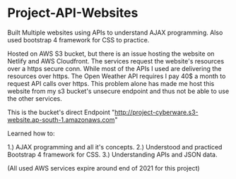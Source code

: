 # Project-API-Websites
Built Multiple websites using APIs to understand AJAX programming. Also used bootstrap 4 framework for CSS to practice.

Hosted on AWS S3 bucket, but there is an issue hosting the website on Netlify and AWS Cloudfront. The services request the website's resources over a https secure conn. While most of the APIs I used are delivering the resources over https. The Open Weather API requires I pay 40$ a month to request API calls over https. This problem alone has made me host this website from my s3 bucket's unsecure endpoint and thus not be able to use the other services.

This is the bucket's direct Endpoint "http://project-cyberware.s3-website.ap-south-1.amazonaws.com"

Learned how to:

1.) AJAX programming and all it's concepts.
2.) Understood and practiced Bootstrap 4 framework for CSS.
3.) Understanding APIs and JSON data.

(All used AWS services expire around end of 2021 for this project)
